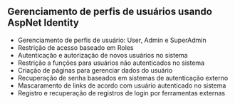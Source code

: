 ## Gerenciamento de perfis de usuários usando AspNet Identity

- Gerenciamento de perfis de usuário: User, Admin e SuperAdmin
- Restrição de acesso baseado em Roles
- Autenticação e autorização de novos usuários no sistema
- Restrição a funções para usuários não autenticados no sistema
- Criação de páginas para gerenciar dados do usuário
- Recuperação de senha baseados em sistemas de autenticação externo
- Mascaramento de links de acordo com usuário autenticado no sistema
- Registro e recuperação de registros de login por ferramentas externas

